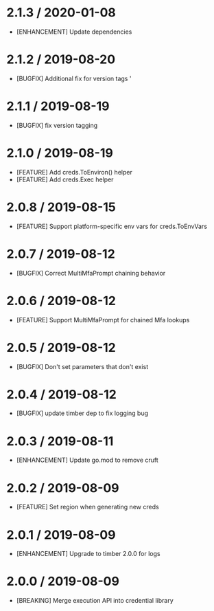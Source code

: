 # 2.1.3 / 2020-01-08

* [ENHANCEMENT] Update dependencies

# 2.1.2 / 2019-08-20

* [BUGFIX] Additional fix for version tags
'
# 2.1.1 / 2019-08-19

* [BUGFIX] fix version tagging

# 2.1.0 / 2019-08-19

* [FEATURE] Add creds.ToEnviron() helper
* [FEATURE] Add creds.Exec helper

# 2.0.8 / 2019-08-15

* [FEATURE] Support platform-specific env vars for creds.ToEnvVars

# 2.0.7 / 2019-08-12

* [BUGFIX] Correct MultiMfaPrompt chaining behavior

# 2.0.6 / 2019-08-12

* [FEATURE] Support MultiMfaPrompt for chained Mfa lookups

# 2.0.5 / 2019-08-12

* [BUGFIX] Don't set parameters that don't exist

# 2.0.4 / 2019-08-12

* [BUGFIX] update timber dep to fix logging bug

# 2.0.3 / 2019-08-11

* [ENHANCEMENT] Update go.mod to remove cruft

# 2.0.2 / 2019-08-09

* [FEATURE] Set region when generating new creds

# 2.0.1 / 2019-08-09

* [ENHANCEMENT] Upgrade to timber 2.0.0 for logs

# 2.0.0 / 2019-08-09

* [BREAKING] Merge execution API into credential library

